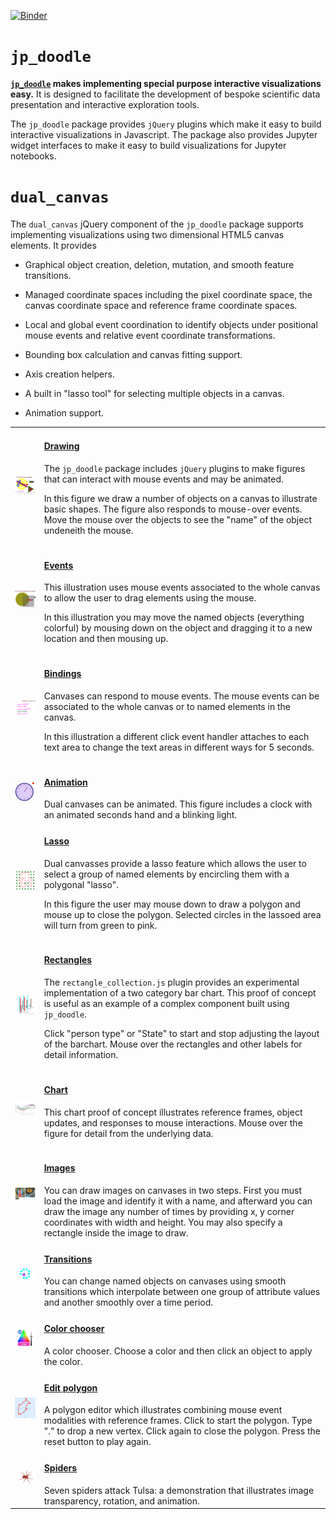 
<!--
This file was generated by building the docs.
Please do not edit this file by hand.
Instead, edit the template and rebuild to docs.
-->

[![Binder](https://mybinder.org/badge.svg)](https://mybinder.org/v2/gh/AaronWatters/jp_doodle/master)

# `jp_doodle`

<b><code><a href="https://github.com/AaronWatters/jp_doodle">jp_doodle</a></em></code>
makes implementing special purpose interactive visualizations easy.</b>
It is designed to facilitate the development of bespoke scientific data presentation
and interactive exploration tools.

The `jp_doodle` package provides `jQuery` plugins which make it easy to build
interactive visualizations in Javascript.  The package also provides Jupyter widget
interfaces to make it easy to build visualizations for Jupyter notebooks.


# `dual_canvas`

The `dual_canvas` jQuery component of the `jp_doodle` package supports implementing
visualizations using two dimensional HTML5 canvas elements.  It provides

- Graphical object creation, deletion, mutation, and smooth feature transitions.

- Managed coordinate spaces including the pixel coordinate space, the canvas coordinate space
and reference frame coordinate spaces.

- Local and global event coordination to identify objects under positional mouse events and
relative event coordinate transformations.

- Bounding box calculation and canvas fitting support.

- Axis creation helpers.

- A built in "lasso tool" for selecting multiple objects in a canvas.

- Animation support.

<table>

<tr>
    <td>
        <a href="https://aaronwatters.github.io/jp_doodle/index.html">
        <img width="200px" src="docs/images/drawing.png">
        </a>
    </td>
    <td>
        <h4><a href="https://aaronwatters.github.io/jp_doodle/index.html">
        Drawing
        </a></h4>
        <div>
        <p>
The <code>jp_doodle</code> package includes <code>jQuery</code> plugins to
make figures that can interact with mouse events and may be animated.
</p>
<p>
In this figure we draw a number of objects on a canvas to illustrate
basic shapes.  The figure also responds to mouse-over events.
Move the mouse over the objects to see the "name" of the object undeneith
the mouse.
</p>
        </div>
    </td>
</tr>


<tr>
    <td>
        <a href="https://aaronwatters.github.io/jp_doodle/010_events.html">
        <img width="200px" src="docs/images/events.png">
        </a>
    </td>
    <td>
        <h4><a href="https://aaronwatters.github.io/jp_doodle/010_events.html">
        Events
        </a></h4>
        <div>
        <p>
This illustration uses mouse events associated to the whole
canvas to allow the user to drag elements using the mouse.
</p>
<p>
In this illustration you may move the named objects (everything colorful)
by mousing down on the object and dragging it to a new location and then mousing up.
</p>
        </div>
    </td>
</tr>


<tr>
    <td>
        <a href="https://aaronwatters.github.io/jp_doodle/020_bindings.html">
        <img width="200px" src="docs/images/bindings.png">
        </a>
    </td>
    <td>
        <h4><a href="https://aaronwatters.github.io/jp_doodle/020_bindings.html">
        Bindings
        </a></h4>
        <div>
        <p>
Canvases can respond to mouse events.  The mouse events can be associated to the
whole canvas or to named elements in the canvas.
</p>
<p>
In this illustration a different click event handler attaches
to each text area to change the text areas in different ways for 5 seconds.
</p>
        </div>
    </td>
</tr>


<tr>
    <td>
        <a href="https://aaronwatters.github.io/jp_doodle/030_animation.html">
        <img width="200px" src="docs/images/clock.png">
        </a>
    </td>
    <td>
        <h4><a href="https://aaronwatters.github.io/jp_doodle/030_animation.html">
        Animation
        </a></h4>
        <div>
        Dual canvases can be animated.  This figure includes a clock with an animated
seconds hand and a blinking light.
        </div>
    </td>
</tr>


<tr>
    <td>
        <a href="https://aaronwatters.github.io/jp_doodle/040_lasso.html">
        <img width="200px" src="docs/images/lasso.png">
        </a>
    </td>
    <td>
        <h4><a href="https://aaronwatters.github.io/jp_doodle/040_lasso.html">
        Lasso
        </a></h4>
        <div>
        <p>
Dual canvasses provide a lasso feature which
allows the user to select a group of named elements
by encircling them with a polygonal "lasso".
</p>
<p>
In this figure the user may mouse down to draw a
polygon and mouse up to close the polygon.
Selected circles in the lassoed area will turn
from green to pink.
</p>
        </div>
    </td>
</tr>


<tr>
    <td>
        <a href="https://aaronwatters.github.io/jp_doodle/050_rectangles.html">
        <img width="200px" src="docs/images/rectangle.png">
        </a>
    </td>
    <td>
        <h4><a href="https://aaronwatters.github.io/jp_doodle/050_rectangles.html">
        Rectangles
        </a></h4>
        <div>
        <p>
The <code>rectangle_collection.js</code> plugin provides
an experimental implementation of a two category bar chart.
This proof of concept is useful as an example of a complex
component built using <code>jp_doodle</code>.
</p>
<p>
Click "person type" or "State" to start and stop adjusting the
layout of the barchart.  Mouse over the rectangles and other labels
for detail information.
</p>
        </div>
    </td>
</tr>


<tr>
    <td>
        <a href="https://aaronwatters.github.io/jp_doodle/060_chart.html">
        <img width="200px" src="docs/images/chart.png">
        </a>
    </td>
    <td>
        <h4><a href="https://aaronwatters.github.io/jp_doodle/060_chart.html">
        Chart
        </a></h4>
        <div>
        <p>
This chart proof of concept illustrates reference frames, object updates,
and responses to mouse interactions.  Mouse over the figure for detail
from the underlying data.
</p>
        </div>
    </td>
</tr>


<tr>
    <td>
        <a href="https://aaronwatters.github.io/jp_doodle/070_images.html">
        <img width="200px" src="docs/images/Images.png">
        </a>
    </td>
    <td>
        <h4><a href="https://aaronwatters.github.io/jp_doodle/070_images.html">
        Images
        </a></h4>
        <div>
        You can draw images on canvases in two steps.
First you must load the image and identify it with a name,
and afterward you can draw the image any number of times
by providing x, y corner coordinates with width and height.
You may also specify a rectangle inside the image to draw.
        </div>
    </td>
</tr>


<tr>
    <td>
        <a href="https://aaronwatters.github.io/jp_doodle/080_transitions.html">
        <img width="200px" src="docs/images/Transitions.png">
        </a>
    </td>
    <td>
        <h4><a href="https://aaronwatters.github.io/jp_doodle/080_transitions.html">
        Transitions
        </a></h4>
        <div>
        You can change named objects on canvases using smooth transitions 
which interpolate between one group of attribute values and another smoothly over a time period.
        </div>
    </td>
</tr>


<tr>
    <td>
        <a href="https://aaronwatters.github.io/jp_doodle/color_chooser.html">
        <img width="200px" src="docs/images/color_chooser.png">
        </a>
    </td>
    <td>
        <h4><a href="https://aaronwatters.github.io/jp_doodle/color_chooser.html">
        Color chooser
        </a></h4>
        <div>
        A color chooser.  Choose a color and then click an object to apply the color.
        </div>
    </td>
</tr>


<tr>
    <td>
        <a href="https://aaronwatters.github.io/jp_doodle/polygon.html">
        <img width="200px" src="docs/images/edit_poly.png">
        </a>
    </td>
    <td>
        <h4><a href="https://aaronwatters.github.io/jp_doodle/polygon.html">
        Edit polygon
        </a></h4>
        <div>
        A polygon editor which illustrates combining mouse event modalities with reference frames.
Click to start the polygon.  Type "." to drop a new vertex.
Click again to close the polygon.  Press the reset button to play again.
        </div>
    </td>
</tr>


<tr>
    <td>
        <a href="https://aaronwatters.github.io/jp_doodle/spiders.html">
        <img width="200px" src="docs/images/spider_transparent_background.png">
        </a>
    </td>
    <td>
        <h4><a href="https://aaronwatters.github.io/jp_doodle/spiders.html">
        Spiders
        </a></h4>
        <div>
        Seven spiders attack Tulsa:
a demonstration that illustrates image transparency, rotation, and animation.
        </div>
    </td>
</tr>

</table>


